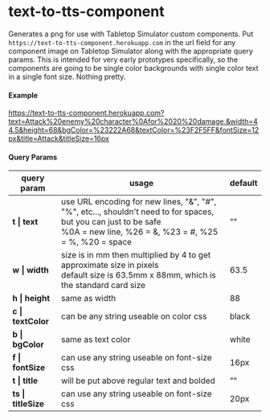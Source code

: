 # text-to-tts-component
Generates a png for use with Tabletop Simulator custom components. Put `https://text-to-tts-component.herokuapp.com` in the url field for any component image on Tabletop Simulator along with the appropriate query params. This is intended for very early prototypes specifically, so the components are going to be single color backgrounds with single color text in a single font size. Nothing pretty.

#### Example
https://text-to-tts-component.herokuapp.com?text=Attack%20enemy%20character%0Afor%2020%20damage.&width=44.5&height=68&bgColor=%23222A68&textColor=%23F2F5FF&fontSize=12px&title=Attack&titleSize=16px

#### Query Params
| **query param**    | **usage**                                                                                                                              | **default** |
|--------------------|----------------------------------------------------------------------------------------------------------------------------------------|-------------|
| **t \| text**      | use URL encoding for new lines, "&", "#", "%", etc..., shouldn't need to for spaces, but you can just to be safe<br>%0A = new line, %26 = &, %23 = #, %25 = %, %20 = space                                            | ""          |
| **w \| width**     | size is in mm then multiplied by 4 to get approximate size in pixels<br>default size is 63.5mm x 88mm, which is the standard card size | 63.5        |
| **h \| height**    | same as width                                                                                                                          | 88          |
| **c \| textColor** | can be any string useable on color css                                                                                                 | black       |
| **b \| bgColor**   | same as text color                                                                                                                     | white       |
| **f \| fontSize**  | can use any string useable on font-size css                                                                                            | 16px        |
| **t \| title**  | will be put above regular text and bolded                                                                                          | ""        |
| **ts \| titleSize**  | can use any string useable on font-size css                                                                                            | 20px        |
